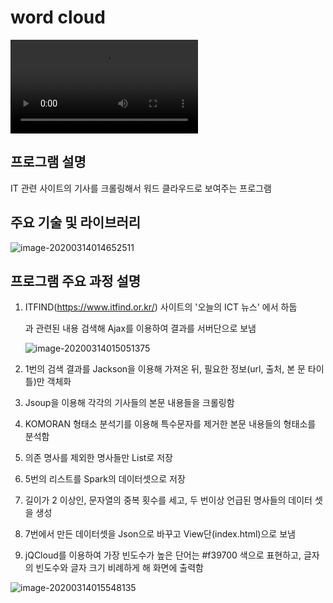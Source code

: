 # word cloud

<video src="./WebContent/img/wordcloud_demo.mp4"></video>



## 프로그램 설명

IT 관련 사이트의 기사를 크롤링해서 워드 클라우드로 보여주는 프로그램



## 주요 기술 및 라이브러리

![image-20200314014652511](https://tva1.sinaimg.cn/large/00831rSTgy1gcss5zk0h9j31an0u0wig.jpg)



## 프로그램 주요 과정 설명

1. ITFIND(https://www.itfind.or.kr/) 사이트의 '오늘의 ICT 뉴스' 에서 하둡

   과 관련된 내용 검색해 Ajax를 이용하여 결과를 서버단으로 보냄

   ![image-20200314015051375](https://tva1.sinaimg.cn/large/00831rSTgy1gcssa2dwpuj31620owwlv.jpg)

2. 1번의 검색 결과를 Jackson을 이용해 가져온 뒤, 필요한 정보(url, 출처, 본 문 타이 틀)만 객체화

3. Jsoup을 이용해 각각의 기사들의 본문 내용들을 크롤링함

4. KOMORAN 형태소 분석기를 이용해 특수문자를 제거한 본문 내용들의 형태소를 분석함

5. 의존 명사를 제외한 명사들만 List로 저장

6. 5번의 리스트를 Spark의 데이터셋으로 저장

7. 길이가 2 이상인, 문자열의 중복 횟수를 세고, 두 번이상 언급된 명사들의 데이터 셋을 생성

8. 7번에서 만든 데이터셋을 Json으로 바꾸고 View단(index.html)으로 보냄

9. jQCloud를 이용하여 가장 빈도수가 높은 단어는 #f39700 색으로 표현하고, 글자의 빈도수와 글자 크기 비례하게 해 화면에 출력함

![image-20200314015548135](https://tva1.sinaimg.cn/large/00831rSTgy1gcssf81llvj31a00sg130.jpg)

